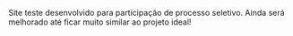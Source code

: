 Site teste desenvolvido para participação de processo seletivo.
Ainda será melhorado até ficar muito similar ao projeto ideal!
